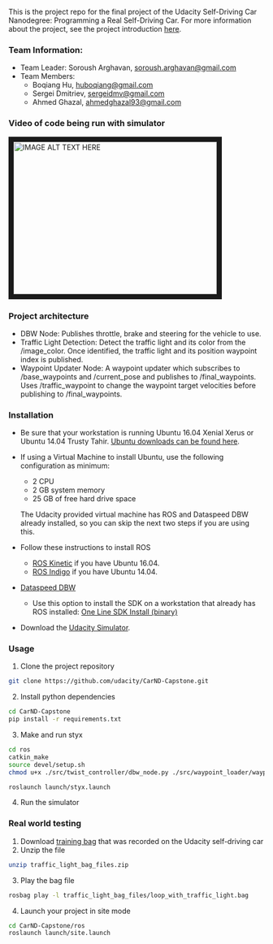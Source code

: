 This is the project repo for the final project of the Udacity Self-Driving Car Nanodegree: Programming a Real Self-Driving Car. For more information about the project, see the project introduction [here](https://classroom.udacity.com/nanodegrees/nd013/parts/6047fe34-d93c-4f50-8336-b70ef10cb4b2/modules/e1a23b06-329a-4684-a717-ad476f0d8dff/lessons/462c933d-9f24-42d3-8bdc-a08a5fc866e4/concepts/5ab4b122-83e6-436d-850f-9f4d26627fd9).

### Team Information:

* Team Leader: Soroush Arghavan, soroush.arghavan@gmail.com
* Team Members:
  * Boqiang Hu, huboqiang@gmail.com
  * Sergei Dmitriev, sergeidmv@gmail.com
  * Ahmed Ghazal, ahmedghazal93@gmail.com
  
### Video of code being run with simulator
<a href="https://www.youtube.com/watch?v=Q63nTLkf6zg" target="_blank"><img src="http://img.youtube.com/vi/Q63nTLkf6zg/0.jpg" 
alt="IMAGE ALT TEXT HERE" width="400" height="300" border="10" /></a>

### Project architecture

* DBW Node: Publishes throttle, brake and steering for the vehicle to use.
* Traffic Light Detection: Detect the traffic light and its color from the /image_color. Once identified, the traffic light and its position waypoint index is published.
* Waypoint Updater Node: A waypoint updater which subscribes to /base_waypoints and /current_pose and publishes to /final_waypoints. Uses /traffic_waypoint to change the waypoint target velocities before publishing to /final_waypoints. 

### Installation

* Be sure that your workstation is running Ubuntu 16.04 Xenial Xerus or Ubuntu 14.04 Trusty Tahir. [Ubuntu downloads can be found here](https://www.ubuntu.com/download/desktop).
* If using a Virtual Machine to install Ubuntu, use the following configuration as minimum:
  * 2 CPU
  * 2 GB system memory
  * 25 GB of free hard drive space

  The Udacity provided virtual machine has ROS and Dataspeed DBW already installed, so you can skip the next two steps if you are using this.

* Follow these instructions to install ROS
  * [ROS Kinetic](http://wiki.ros.org/kinetic/Installation/Ubuntu) if you have Ubuntu 16.04.
  * [ROS Indigo](http://wiki.ros.org/indigo/Installation/Ubuntu) if you have Ubuntu 14.04.
* [Dataspeed DBW](https://bitbucket.org/DataspeedInc/dbw_mkz_ros)
  * Use this option to install the SDK on a workstation that already has ROS installed: [One Line SDK Install (binary)](https://bitbucket.org/DataspeedInc/dbw_mkz_ros/src/81e63fcc335d7b64139d7482017d6a97b405e250/ROS_SETUP.md?fileviewer=file-view-default)
* Download the [Udacity Simulator](https://github.com/udacity/CarND-Capstone/releases/tag/v1.2).

### Usage

1. Clone the project repository
```bash
git clone https://github.com/udacity/CarND-Capstone.git
```

2. Install python dependencies
```bash
cd CarND-Capstone
pip install -r requirements.txt
```
3. Make and run styx
```bash
cd ros
catkin_make
source devel/setup.sh
chmod u+x ./src/twist_controller/dbw_node.py ./src/waypoint_loader/waypoint_loader.py ./src/waypoint_updater/waypoint_updater.py ./src/tl_detector/tl_detector.py ./src/tl_detector/light_publisher.py ./src/camera_info_publisher/yaml_to_camera_info_publisher.py ./src/styx/server.py ./src/styx/unity_simulator_launcher.sh

roslaunch launch/styx.launch
```
4. Run the simulator

### Real world testing
1. Download [training bag](https://drive.google.com/file/d/0B2_h37bMVw3iYkdJTlRSUlJIamM/view?usp=sharing) that was recorded on the Udacity self-driving car
2. Unzip the file
```bash
unzip traffic_light_bag_files.zip
```
3. Play the bag file
```bash
rosbag play -l traffic_light_bag_files/loop_with_traffic_light.bag
```
4. Launch your project in site mode
```bash
cd CarND-Capstone/ros
roslaunch launch/site.launch
```
